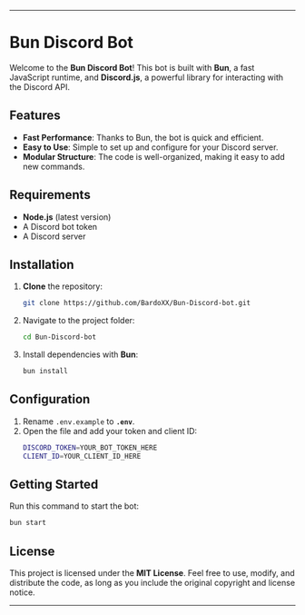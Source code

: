 -----

# Bun Discord Bot

Welcome to the **Bun Discord Bot**\! This bot is built with **Bun**, a fast JavaScript runtime, and **Discord.js**, a powerful library for interacting with the Discord API.

## Features

  * **Fast Performance**: Thanks to Bun, the bot is quick and efficient.
  * **Easy to Use**: Simple to set up and configure for your Discord server.
  * **Modular Structure**: The code is well-organized, making it easy to add new commands.

## Requirements

  * **Node.js** (latest version)
  * A Discord bot token
  * A Discord server

## Installation

1.  **Clone** the repository:
    ```bash
    git clone https://github.com/BardoXX/Bun-Discord-bot.git
    ```
2.  Navigate to the project folder:
    ```bash
    cd Bun-Discord-bot
    ```
3.  Install dependencies with **Bun**:
    ```bash
    bun install
    ```

## Configuration

1.  Rename `.env.example` to **`.env`**.
2.  Open the file and add your token and client ID:
    ```bash
    DISCORD_TOKEN=YOUR_BOT_TOKEN_HERE
    CLIENT_ID=YOUR_CLIENT_ID_HERE
    ```

## Getting Started

Run this command to start the bot:

```bash
bun start
```

## License

This project is licensed under the **MIT License**. Feel free to use, modify, and distribute the code, as long as you include the original copyright and license notice.

-----
